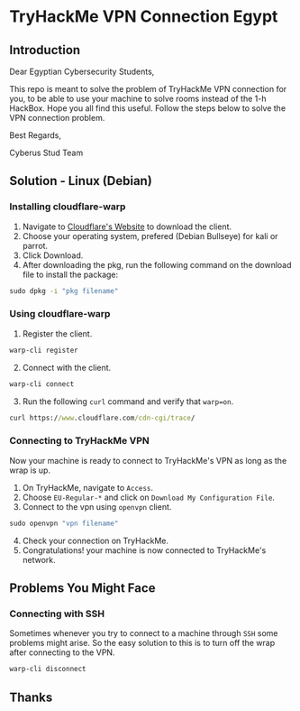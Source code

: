 # TryHackMe VPN Connection Egypt

## Introduction

Dear Egyptian Cybersecurity Students,

This repo is meant to solve the problem of TryHackMe VPN connection for you, to be able to use your machine to solve rooms instead of the 1-h HackBox.
Hope you all find this useful. Follow the steps below to solve the VPN connection problem.

Best Regards,

Cyberus Stud Team

## Solution - Linux (Debian)

### Installing cloudflare-warp

1. Navigate to [Cloudflare's Website](https://pkg.cloudflareclient.com/packages/cloudflare-warp) to download the client.
2. Choose your operating system, prefered (Debian Bullseye) for kali or parrot.
3. Click Download.
4. After downloading the pkg, run the following command on the download file to install the package:
```cmd
sudo dpkg -i "pkg filename"
```

### Using cloudflare-warp

1. Register the client.
```cmd
warp-cli register
```
2. Connect with the client.
```cmd
warp-cli connect
```
3. Run the following `curl` command and verify that `warp=on`.
```cmd
curl https://www.cloudflare.com/cdn-cgi/trace/
```

### Connecting to TryHackMe VPN

Now your machine is ready to connect to TryHackMe's VPN as long as the wrap is up.

1. On TryHackMe, navigate to `Access`.
2. Choose `EU-Regular-*` and click on `Download My Configuration File`.
3. Connect to the vpn using `openvpn` client.
```cmd
sudo openvpn "vpn filename"
```
4. Check your connection on TryHackMe.
5. Congratulations! your machine is now connected to TryHackMe's network.

## Problems You Might Face

### Connecting with SSH

Sometimes whenever you try to connect to a machine through `SSH` some problems might arise. So the easy solution to this is to turn off the wrap after connecting to the VPN.
```cmd
warp-cli disconnect
```

## Thanks
